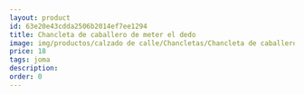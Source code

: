 ```yaml
---
layout: product
id: 63e20e43cdda2506b2014ef7ee1294
title: Chancleta de caballero de meter el dedo 
image: img/productos/calzado de calle/Chancletas/Chancleta de caballero de meter el dedo =18=joma.webp
price: 18
tags: joma
description: 
order: 0
---
```

